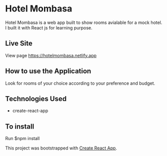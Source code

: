 # Hotel Mombasa
Hotel Mombasa is a web app built to show rooms avialable for a mock hotel. I built it with React js for learning purpose.

## Live Site
View page  https://hotelmombasa.netlify.app

## How to use the Application
Look for rooms of your choice according to your preference and budget.

## Technologies Used
  - create-react-app

## To install
Run $npm install

This project was bootstrapped with [Create React App](https://github.com/facebook/create-react-app).
